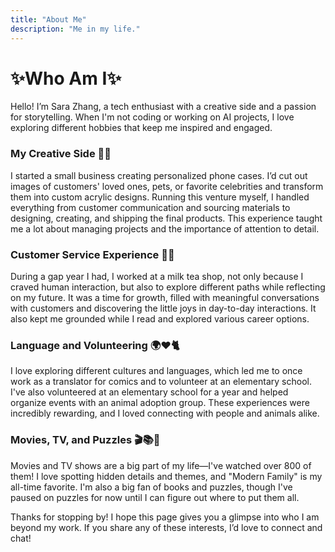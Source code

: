 ```yaml
---
title: "About Me"
description: "Me in my life."
---
```

# ✨Who Am I✨ 

Hello! I’m Sara Zhang, a tech enthusiast with a creative side and a passion for storytelling. When I'm not coding or working on AI projects, I love exploring different hobbies that keep me inspired and engaged.

### My Creative Side 🎨📱
I started a small business creating personalized phone cases. I’d cut out images of customers' loved ones, pets, or favorite celebrities and transform them into custom acrylic designs. Running this venture myself, I handled everything from customer communication and sourcing materials to designing, creating, and shipping the final products. This experience taught me a lot about managing projects and the importance of attention to detail.

### Customer Service Experience 🧋😊
During a gap year I had, I worked at a milk tea shop, not only because I craved human interaction, but also to explore different paths while reflecting on my future. It was a time for growth, filled with meaningful conversations with customers and discovering the little joys in day-to-day interactions. It also kept me grounded while I read and explored various career options.

### Language and Volunteering 🌍❤️🐈
I love exploring different cultures and languages, which led me to once work as a translator for comics and to volunteer at an elementary school. I've also volunteered at an elementary school for a year and helped organize events with an animal adoption group. These experiences were incredibly rewarding, and I loved connecting with people and animals alike.


### Movies, TV, and Puzzles 🎬📚🧩
Movies and TV shows are a big part of my life—I've watched over 800 of them! I love spotting hidden details and themes, and "Modern Family" is my all-time favorite. I'm also a big fan of books and puzzles, though I've paused on puzzles for now until I can figure out where to put them all.

Thanks for stopping by! I hope this page gives you a glimpse into who I am beyond my work. If you share any of these interests, I’d love to connect and chat!

